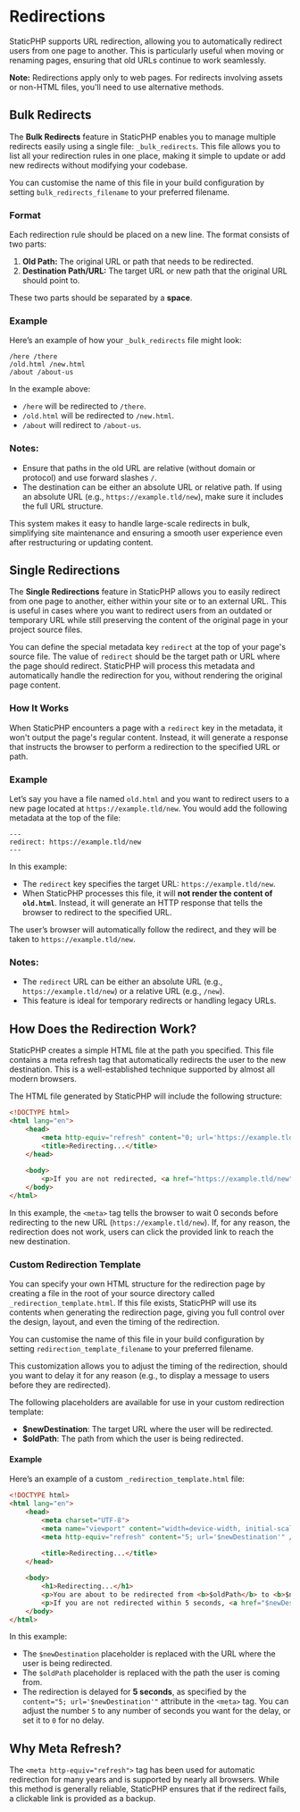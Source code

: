 # Redirections

StaticPHP supports URL redirection, allowing you to automatically redirect users from one page to another. This is particularly useful when moving or renaming pages, ensuring that old URLs continue to work seamlessly.

**Note:** Redirections apply only to web pages. For redirects involving assets or non-HTML files, you'll need to use alternative methods.

## Bulk Redirects

The **Bulk Redirects** feature in StaticPHP enables you to manage multiple redirects easily using a single file: `_bulk_redirects`. This file allows you to list all your redirection rules in one place, making it simple to update or add new redirects without modifying your codebase.

You can customise the name of this file in your build configuration by setting `bulk_redirects_filename` to your preferred filename.

### Format

Each redirection rule should be placed on a new line. The format consists of two parts:
1. **Old Path:** The original URL or path that needs to be redirected.
2. **Destination Path/URL:** The target URL or new path that the original URL should point to.

These two parts should be separated by a **space**.

### Example

Here’s an example of how your `_bulk_redirects` file might look:

```plaintext
/here /there
/old.html /new.html
/about /about-us
```

In the example above:
- `/here` will be redirected to `/there`.
- `/old.html` will be redirected to `/new.html`.
- `/about` will redirect to `/about-us`.

### Notes:
- Ensure that paths in the old URL are relative (without domain or protocol) and use forward slashes `/`.
- The destination can be either an absolute URL or relative path. If using an absolute URL (e.g., `https://example.tld/new`), make sure it includes the full URL structure.

This system makes it easy to handle large-scale redirects in bulk, simplifying site maintenance and ensuring a smooth user experience even after restructuring or updating content.

## Single Redirections

The **Single Redirections** feature in StaticPHP allows you to easily redirect from one page to another, either within your site or to an external URL. This is useful in cases where you want to redirect users from an outdated or temporary URL while still preserving the content of the original page in your project source files.

You can define the special metadata key `redirect` at the top of your page's source file. The value of `redirect` should be the target path or URL where the page should redirect. StaticPHP will process this metadata and automatically handle the redirection for you, without rendering the original page content.

### How It Works

When StaticPHP encounters a page with a `redirect` key in the metadata, it won't output the page's regular content. Instead, it will generate a response that instructs the browser to perform a redirection to the specified URL or path.

### Example

Let’s say you have a file named `old.html` and you want to redirect users to a new page located at `https://example.tld/new`. You would add the following metadata at the top of the file:

```plaintext
---
redirect: https://example.tld/new
---
```

In this example:
- The `redirect` key specifies the target URL: `https://example.tld/new`.
- When StaticPHP processes this file, it will **not render the content of `old.html`**. Instead, it will generate an HTTP response that tells the browser to redirect to the specified URL.

The user’s browser will automatically follow the redirect, and they will be taken to `https://example.tld/new`.

### Notes:
- The `redirect` URL can be either an absolute URL (e.g., `https://example.tld/new`) or a relative URL (e.g., `/new`).
- This feature is ideal for temporary redirects or handling legacy URLs.

## How Does the Redirection Work?

StaticPHP creates a simple HTML file at the path you specified. This file contains a meta refresh tag that automatically redirects the user to the new destination. This is a well-established technique supported by almost all modern browsers.

The HTML file generated by StaticPHP will include the following structure:

```html
<!DOCTYPE html>
<html lang="en">
    <head>
        <meta http-equiv="refresh" content="0; url='https://example.tld/new'" />
        <title>Redirecting...</title>
    </head>
    
    <body>
        <p>If you are not redirected, <a href="https://example.tld/new">click here</a>.</p>
    </body>
</html>
```

In this example, the `<meta>` tag tells the browser to wait 0 seconds before redirecting to the new URL (`https://example.tld/new`). If, for any reason, the redirection does not work, users can click the provided link to reach the new destination.

### Custom Redirection Template

You can specify your own HTML structure for the redirection page by creating a file in the root of your source directory called `_redirection_template.html`. If this file exists, StaticPHP will use its contents when generating the redirection page, giving you full control over the design, layout, and even the timing of the redirection.

You can customise the name of this file in your build configuration by setting `redirection_template_filename` to your preferred filename.

This customization allows you to adjust the timing of the redirection, should you want to delay it for any reason (e.g., to display a message to users before they are redirected).

The following placeholders are available for use in your custom redirection template:

- **$newDestination**: The target URL where the user will be redirected.
- **$oldPath**: The path from which the user is being redirected.

#### Example

Here’s an example of a custom `_redirection_template.html` file:

```html
<!DOCTYPE html>
<html lang="en">
    <head>
        <meta charset="UTF-8">
        <meta name="viewport" content="width=device-width, initial-scale=1.0">
        <meta http-equiv="refresh" content="5; url='$newDestination'" />
        
        <title>Redirecting...</title>
    </head>

    <body>
        <h1>Redirecting...</h1>
        <p>You are about to be redirected from <b>$oldPath</b> to <b>$newDestination</b>.</p>
        <p>If you are not redirected within 5 seconds, <a href="$newDestination">click here</a>.</p>
    </body>
</html>
```

In this example:
- The `$newDestination` placeholder is replaced with the URL where the user is being redirected.
- The `$oldPath` placeholder is replaced with the path the user is coming from.
- The redirection is delayed for **5 seconds**, as specified by the `content="5; url='$newDestination'"` attribute in the `<meta>` tag. You can adjust the number `5` to any number of seconds you want for the delay, or set it to `0` for no delay.

## Why Meta Refresh?

The `<meta http-equiv="refresh">` tag has been used for automatic redirection for many years and is supported by nearly all browsers. While this method is generally reliable, StaticPHP ensures that if the redirect fails, a clickable link is provided as a backup.
